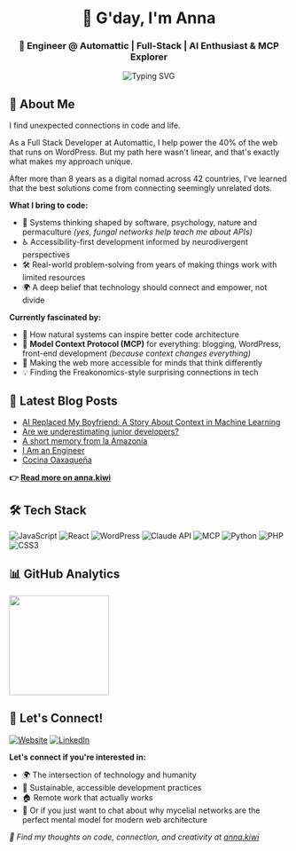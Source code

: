 <div align="center">
  
# 👋 G'day, I'm Anna
### 💼 Engineer @ Automattic | Full-Stack | AI Enthusiast & MCP Explorer

<img src="https://readme-typing-svg.herokuapp.com?font=Fira+Code&pause=1000&color=36BCF7&center=true&vCenter=true&width=500&lines=Building+WordPress.com%2C+Jetpack+%2B+Woo;Exploring+AI+%2B+Web+Integration;MCP+Explorer" alt="Typing SVG" />

</div>

## 🌱 About Me

I find unexpected connections in code and life. 

As a Full Stack Developer at Automattic, I help power the 40% of the web that runs on WordPress. But my path here wasn't linear, and that's exactly what makes my approach unique.

After more than 8 years as a digital nomad across 42 countries, I've learned that the best solutions come from connecting seemingly unrelated dots.

**What I bring to code:**
- 🧠 Systems thinking shaped by software, psychology, nature and permaculture *(yes, fungal networks help teach me about APIs)*
- ♿ Accessibility-first development informed by neurodivergent perspectives  
- 🛠️ Real-world problem-solving from years of making things work with limited resources
- 🌍 A deep belief that technology should connect and empower, not divide

**Currently fascinated by:**
- 🍄 How natural systems can inspire better code architecture
- 🔗 **Model Context Protocol (MCP)** for everything: blogging, WordPress, front-end development *(because context changes everything)*
- 🧩 Making the web more accessible for minds that think differently
- 💡 Finding the Freakonomics-style surprising connections in tech

## 📝 Latest Blog Posts

<!-- BLOG-POST-LIST:START -->
- [AI Replaced My Boyfriend: A Story About Context in Machine Learning](https://anna.kiwi/blog/work-systems/ai-replaced-my-boyfriend-a-story-about-context-in-machine-learning/)
- [Are we underestimating junior developers?](https://anna.kiwi/blog/work-systems/are-we-underestimating-junior-developers/)
- [A short memory from la Amazonía](https://anna.kiwi/blog/places-people/a-short-memory-from-la-amazonia/)
- [I Am an Engineer](https://anna.kiwi/blog/work-systems/i-am-an-engineer/)
- [Cocina Oaxaqueña](https://anna.kiwi/blog/places-people/cocina-oaxaquena/)
<!-- BLOG-POST-LIST:END -->

**👉 [Read more on anna.kiwi](https://anna.kiwi?utm_source=github&utm_medium=profile&utm_campaign=github_profile)**

## 🛠️ Tech Stack

![JavaScript](https://img.shields.io/badge/JavaScript-F7DF1E?style=for-the-badge&logo=javascript&logoColor=black)
![React](https://img.shields.io/badge/React-20232A?style=for-the-badge&logo=react&logoColor=61DAFB)
![WordPress](https://img.shields.io/badge/WordPress-21759B?style=for-the-badge&logo=wordpress&logoColor=white)
![Claude API](https://img.shields.io/badge/Claude_API-FF6B35?style=for-the-badge&logo=anthropic&logoColor=white)
![MCP](https://img.shields.io/badge/MCP-4A90E2?style=for-the-badge&logo=protocol&logoColor=white)
![Python](https://img.shields.io/badge/Python-3776AB?style=for-the-badge&logo=python&logoColor=white)
![PHP](https://img.shields.io/badge/PHP-777BB4?style=for-the-badge&logo=php&logoColor=white)
![CSS3](https://img.shields.io/badge/CSS3-1572B6?style=for-the-badge&logo=css3&logoColor=white)

## 📊 GitHub Analytics

<img height="180em" src="https://github-readme-stats.vercel.app/api?username=annacmc&show_icons=true&theme=github_dark&include_all_commits=true&count_private=true"/>

## 🤝 Let's Connect!

[![Website](https://img.shields.io/badge/Website-anna.kiwi-FF6B6B?style=for-the-badge&logo=About.me&logoColor=white)](https://anna.kiwi)
[![LinkedIn](https://img.shields.io/badge/LinkedIn-annakiwi-0A66C2?style=for-the-badge&logo=linkedin&logoColor=white)](https://www.linkedin.com/in/annakiwi)

**Let's connect if you're interested in:**
- 🌍 The intersection of technology and humanity
- 🌱 Sustainable, accessible development practices  
- 🏠 Remote work that actually works
- 🍄 Or if you just want to chat about why mycelial networks are the perfect mental model for modern web architecture

*🔗 Find my thoughts on code, connection, and creativity at [anna.kiwi](https://anna.kiwi?utm_source=github&utm_medium=profile&utm_campaign=github_profile)*
